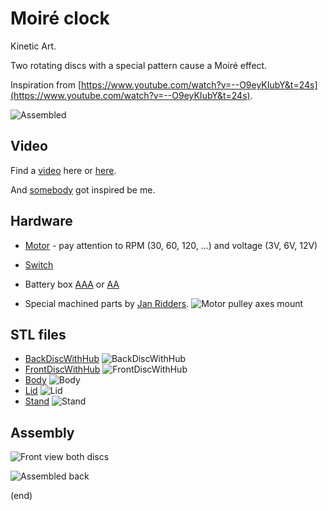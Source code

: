 # Moiré clock

Kinetic Art. 

Two rotating discs with a special pattern cause a Moiré effect.

Inspiration from [https://www.youtube.com/watch?v=--O9eyKIubY&t=24s](https://www.youtube.com/watch?v=--O9eyKIubY&t=24s​). 

![Assembled](Assembled.png)


## Video

Find a [video](https://www.youtube.com/watch?v=r3HTJGnAPmo) here or [here](https://www.youtube.com/watch?v=ZKzjnDaOfy4).

And [somebody](https://www.youtube.com/watch?v=cIzBdA6gmNI&t=55s) got inspired be me.

## Hardware

- [Motor](https://nl.aliexpress.com/item/32891710985.html) - pay attention to RPM (30, 60, 120, ...) and voltage (3V, 6V, 12V)
- [Switch](https://nl.aliexpress.com/item/32921026422.html)
- Battery box [AAA](https://nl.aliexpress.com/item/4001080222745.html) or [AA](https://nl.aliexpress.com/item/1005002137109137.html)

- Special machined parts by [Jan Ridders](http://ridders.nu/Webpaginas/pagina_moire-art_Maarten/moire-art_frameset.htm).
  ![Motor pulley axes mount](MotorPulleyAxesMount.png)

## STL files

- [BackDiscWithHub](BackDiscWithHub.stl)    ![BackDiscWithHub](BackDiscWithHub.png)
- [FrontDiscWithHub](FrontDiscWithHub.stl)  ![FrontDiscWithHub](FrontDiscWithHub.png)
- [Body](Body.stl)                          ![Body](Body.png)
- [Lid](Lid.stl)                            ![Lid](Lid.png)
- [Stand](Stand.stl)                        ![Stand](Stand.png)


## Assembly

![Front view both discs](FrontView.png)

![Assembled back](AssembledBack.png)

(end)

